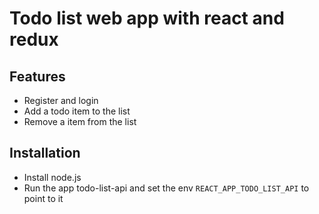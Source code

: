 # Todo list web app with react and redux

## Features

- Register and login
- Add a todo item to the list
- Remove a item from the list

## Installation

- Install node.js
- Run the app todo-list-api and set the env `REACT_APP_TODO_LIST_API` to point to it
